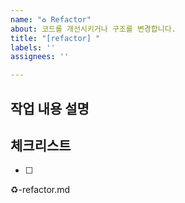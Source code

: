 ```yaml
---
name: "♻️ Refactor"
about: 코드를 개선시키거나 구조를 변경합니다.
title: "[refactor] "
labels: ''
assignees: ''

---
```


## 작업 내용 설명

<!-- 해당 브랜치에서 작업할 내용을 간단하게 작성해주세요 -->

## 체크리스트

<!-- "중요한 순서" 대로 작업 리스트를 작성해주세요 -->

- [ ]

♻️-refactor.md
